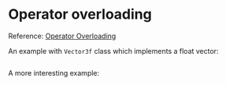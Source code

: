# Operator overloading

Reference: [Operator Overloading](https://en.cppreference.com/w/cpp/language/operators)

An example with `Vector3f` class which implements a float vector: 

```c++

```

A more interesting example:

```

```
